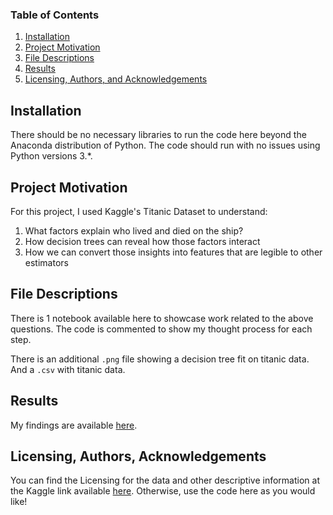 
### Table of Contents

1. [Installation](#installation)
2. [Project Motivation](#motivation)
3. [File Descriptions](#files)
4. [Results](#results)
5. [Licensing, Authors, and Acknowledgements](#licensing)

## Installation <a name="installation"></a>

There should be no necessary libraries to run the code here beyond the Anaconda distribution of Python.  The code should run with no issues using Python versions 3.*.

## Project Motivation<a name="motivation"></a>

For this project, I used Kaggle's Titanic Dataset to understand:

1. What factors explain who lived and died on the ship?
2. How decision trees can reveal how those factors interact
3. How we can convert those insights into features that are legible to other estimators

## File Descriptions <a name="files"></a>

There is 1 notebook available here to showcase work related to the above questions.  The code is commented to show my thought process for each step.  

There is an additional `.png` file showing a decision tree fit on titanic data. And a `.csv` with titanic data.

## Results<a name="results"></a>

My findings are available [here](https://medium.com/@dimitrilinde/parsing-nonlinear-relationships-and-deriving-features-with-titanic-data-20b29328c45b).

## Licensing, Authors, Acknowledgements<a name="licensing"></a>

You can find the Licensing for the data and other descriptive information at the Kaggle link available [here](https://www.kaggle.com/c/titanic/data).  Otherwise, use the code here as you would like! 


